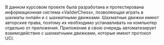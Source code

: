 В данном курсовом проекте была разработана и протестирована информационная система «VailderChess», позволяющая играть в шахматы онлайн и с шахматными движками. Шахматные движки имеют авторские права, поэтому их необходимо устанавливать на компьютер отдельно от приложения. Приложение в свою очередь автоматизирует взаимодействие с шахматными движками, которые имеют протокол UCI.
